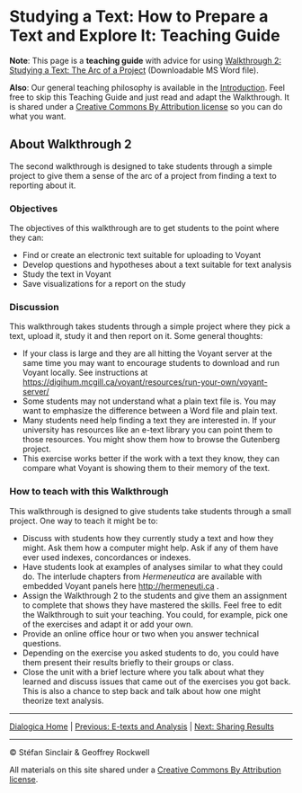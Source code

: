 # Studying a Text: How to Prepare a Text and Explore It: Teaching Guide

**Note**: This page is a **teaching guide** with advice for using [Walkthrough 2: Studying a Text: The Arc of a Project](https://drive.google.com/drive/u/0/folders/1a2VRBO_vULjZ7t5t2DA8wMN0hQNC18zw) (Downloadable MS Word file). 

**Also**: Our general teaching philosophy is available in the [Introduction](/intro.md). Feel free to skip this Teaching Guide and just read and adapt the Walkthrough. It is shared under a [Creative Commons By Attribution license](https://creativecommons.org/licenses/by/4.0/) so you can do what you want.

## About Walkthrough 2

The second walkthrough is designed to take students through a simple project to give them a sense of the arc of a project from finding a text to reporting about it. 

### Objectives

The objectives of this walkthrough are to get students to the point where they can:

- Find or create an electronic text suitable for uploading to Voyant
- Develop questions and hypotheses about a text suitable for text analysis
- Study the text in Voyant
- Save visualizations for a report on the study

### Discussion

This walkthrough takes students through a simple project where they pick a text, upload it, study it and then report on it. Some general thoughts:

- If your class is large and they are all hitting the Voyant server at the same time you may want to encourage students to download and run Voyant locally. See instructions at https://digihum.mcgill.ca/voyant/resources/run-your-own/voyant-server/
- Some students may not understand what a plain text file is. You may want to emphasize the difference between a Word file and plain text.
- Many students need help finding a text they are interested in. If your university has resources like an e-text library you can point them to those resources. You might show them how to browse the Gutenberg project.
- This exercise works better if the work with a text they know, they can compare what Voyant is showing them to their memory of the text. 

### How to teach with this Walkthrough

This walkthrough is designed to give students take students through a small project. One way to teach it might be to:

- Discuss with students how they currently study a text and how they might. Ask them how a computer might help. Ask if any of them have ever used indexes, concordances or indexes.
- Have students look at examples of analyses similar to what they could do. The interlude chapters from *Hermeneutica* are available with embedded Voyant panels here http://hermeneuti.ca . 
- Assign the Walkthrough 2 to the students and give them an assignment to complete that shows they have mastered the skills. Feel free to edit the Walkthrough to suit your teaching. You could, for example, pick one of the exercises and adapt it or add your own.
- Provide an online office hour or two when you answer technical questions. 
- Depending on the exercise you asked students to do, you could have them present their results briefly to their groups or class.
- Close the unit with a brief lecture where you talk about what they learned and discuss issues that came out of the exercises you got back. This is also a chance to step back and talk about how one might theorize text analysis.

----

[Dialogica Home](/index.md) | [Previous: E-texts and Analysis](/etexts.md) | [Next: Sharing Results](/share.md)

----

&copy; Stéfan Sinclair & Geoffrey Rockwell

All materials on this site shared under a [Creative Commons By Attribution license](https://creativecommons.org/licenses/by/4.0/).

